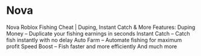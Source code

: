 # Nova

Nova Roblox Fishing Cheat | Duping, Instant Catch & More
Features:
Duping Money – Duplicate your fishing earnings in seconds
Instant Catch – Catch fish instantly with no delay
Auto Farm – Automate fishing for maximum profit
Speed Boost – Fish faster and more efficiently
And much more
